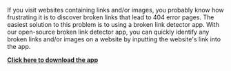 
If you visit websites containing links and/or images, you probably know how frustrating it is to discover broken links that lead to 404 error pages. The easiest solution to this problem is to using a broken link detector app. With our open-source broken link detector app, you can quickly identify any broken links and/or images on a website by inputting the website's link into the app.

[**Click here to download the app**](https://github.com/Sitemap-Crawler/Sitemap-Crawler)
